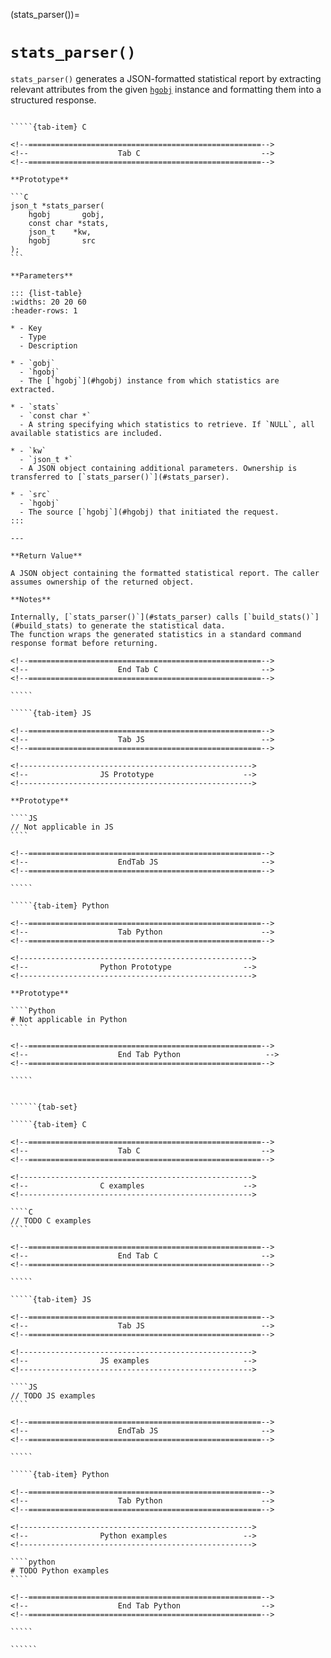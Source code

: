 <!-- ============================================================== -->
(stats_parser())=
# `stats_parser()`
<!-- ============================================================== -->

`stats_parser()` generates a JSON-formatted statistical report by extracting relevant attributes from the given [`hgobj`](#hgobj) instance and formatting them into a structured response.

<!------------------------------------------------------------>
<!--                    Prototypes                          -->
<!------------------------------------------------------------>

``````{tab-set}

`````{tab-item} C

<!--====================================================-->
<!--                    Tab C                           -->
<!--====================================================-->

**Prototype**

```C
json_t *stats_parser(
    hgobj       gobj,
    const char *stats,
    json_t    *kw,
    hgobj       src
);
```

**Parameters**

::: {list-table}
:widths: 20 20 60
:header-rows: 1

* - Key
  - Type
  - Description

* - `gobj`
  - `hgobj`
  - The [`hgobj`](#hgobj) instance from which statistics are extracted.

* - `stats`
  - `const char *`
  - A string specifying which statistics to retrieve. If `NULL`, all available statistics are included.

* - `kw`
  - `json_t *`
  - A JSON object containing additional parameters. Ownership is transferred to [`stats_parser()`](#stats_parser).

* - `src`
  - `hgobj`
  - The source [`hgobj`](#hgobj) that initiated the request.
:::

---

**Return Value**

A JSON object containing the formatted statistical report. The caller assumes ownership of the returned object.

**Notes**

Internally, [`stats_parser()`](#stats_parser) calls [`build_stats()`](#build_stats) to generate the statistical data.
The function wraps the generated statistics in a standard command response format before returning.

<!--====================================================-->
<!--                    End Tab C                       -->
<!--====================================================-->

`````

`````{tab-item} JS

<!--====================================================-->
<!--                    Tab JS                          -->
<!--====================================================-->

<!---------------------------------------------------->
<!--                JS Prototype                    -->
<!---------------------------------------------------->

**Prototype**

````JS
// Not applicable in JS
````

<!--====================================================-->
<!--                    EndTab JS                       -->
<!--====================================================-->

`````

`````{tab-item} Python

<!--====================================================-->
<!--                    Tab Python                      -->
<!--====================================================-->

<!---------------------------------------------------->
<!--                Python Prototype                -->
<!---------------------------------------------------->

**Prototype**

````Python
# Not applicable in Python
````

<!--====================================================-->
<!--                    End Tab Python                   -->
<!--====================================================-->

`````

``````

<!------------------------------------------------------------>
<!--                    Examples                            -->
<!------------------------------------------------------------>

```````{dropdown} Examples

``````{tab-set}

`````{tab-item} C

<!--====================================================-->
<!--                    Tab C                           -->
<!--====================================================-->

<!---------------------------------------------------->
<!--                C examples                      -->
<!---------------------------------------------------->

````C
// TODO C examples
````

<!--====================================================-->
<!--                    End Tab C                       -->
<!--====================================================-->

`````

`````{tab-item} JS

<!--====================================================-->
<!--                    Tab JS                          -->
<!--====================================================-->

<!---------------------------------------------------->
<!--                JS examples                     -->
<!---------------------------------------------------->

````JS
// TODO JS examples
````

<!--====================================================-->
<!--                    EndTab JS                       -->
<!--====================================================-->

`````

`````{tab-item} Python

<!--====================================================-->
<!--                    Tab Python                      -->
<!--====================================================-->

<!---------------------------------------------------->
<!--                Python examples                 -->
<!---------------------------------------------------->

````python
# TODO Python examples
````

<!--====================================================-->
<!--                    End Tab Python                  -->
<!--====================================================-->

`````

``````

```````
